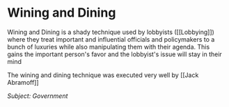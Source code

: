 # Wining and Dining
Wining and Dining is a shady technique used by lobbyists ([[Lobbying]]) where they treat important and influential officials and policymakers to a bunch of luxuries while also manipulating them with their agenda. This gains the important person's favor and the lobbyist's issue will stay in their mind

The wining and dining technique was executed very well by [[Jack Abramoff]] 

*Subject: Government*